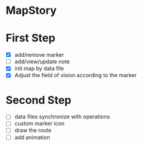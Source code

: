 # MapStory

# First Step
- [x] add/remove marker
- [ ] add/view/update note
- [x] init map by data file
- [x] Adjust the field of vision according to the marker

# Second Step
- [ ] data files synchronize with operations
- [ ] custom marker icon
- [ ] draw the route
- [ ] add animation
